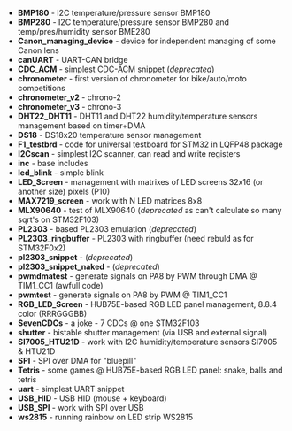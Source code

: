 - **BMP180** - I2C temperature/pressure sensor BMP180
- **BMP280** - I2C temperature/pressure sensor BMP280 and temp/pres/humidity sensor BME280
- **Canon_managing_device** - device for independent managing of some Canon lens
- **canUART** - UART-CAN bridge
- **CDC_ACM** - simplest CDC-ACM snippet (*deprecated*)
- **chronometer** - first version of chronometer for bike/auto/moto competitions
- **chronometer_v2** - chrono-2
- **chronometer_v3** - chrono-3
- **DHT22_DHT11** - DHT11 and DHT22 humidity/temperature sensors management based on timer+DMA
- **DS18** - DS18x20 temperature sensor management
- **F1_testbrd** - code for universal testboard for STM32 in LQFP48 package
- **I2Cscan** - simplest I2C scanner, can read and write registers
- **inc** - base includes
- **led_blink** - simple blink
- **LED_Screen** - management with matrixes of LED screens 32x16 (or another size) pixels (P10)
- **MAX7219_screen** - work with N LED matrices 8x8
- **MLX90640** - test of MLX90640 (*deprecated* as can't calculate so many sqrt's on STM32F103)
- **PL2303** - based PL2303 emulation (*deprecated*)
- **PL2303_ringbuffer** - PL2303 with ringbuffer (need rebuld as for STM32F0x2)
- **pl2303_snippet** - (*deprecated*)
- **pl2303_snippet_naked** - (*deprecated*)
- **pwmdmatest** - generate signals on PA8 by PWM through DMA @ TIM1_CC1 (awfull code)
- **pwmtest** - generate signals on PA8 by PWM @ TIM1_CC1
- **RGB_LED_Screen** - HUB75E-based RGB LED panel management, 8.8.4 color (RRRGGGBB)
- **SevenCDCs** - a joke - 7 CDCs @ one STM32F103
- **shutter** - bistable shutter management (via USB and external signal)
- **SI7005_HTU21D** - work with I2C humidity/temperature sensors SI7005 & HTU21D
- **SPI** - SPI over DMA for "bluepill"
- **Tetris** - some games @ HUB75E-based RGB LED panel: snake, balls and tetris
- **uart** - simplest UART snippet
- **USB_HID** - USB HID (mouse + keyboard)
- **USB_SPI** - work with SPI over USB
- **ws2815** - running rainbow on LED strip WS2815

